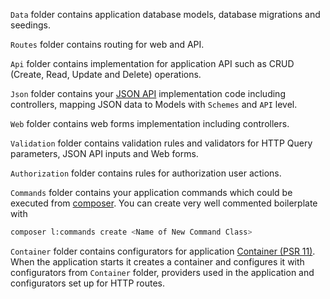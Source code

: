 `Data` folder contains application database models, database migrations and seedings.

`Routes` folder contains routing for web and API.

`Api` folder contains implementation for application API such as CRUD (Create, Read, Update and Delete) operations.

`Json` folder contains your [JSON API](http://jsonapi.org/) implementation code including controllers, mapping JSON data to Models with `Schemes` and `API` level.

`Web` folder contains web forms implementation including controllers.

`Validation` folder contains validation rules and validators for HTTP Query parameters, JSON API inputs and Web forms.  

`Authorization` folder contains rules for authorization user actions.

`Commands` folder contains your application commands which could be executed from [composer](https://getcomposer.org/). You can create very well commented boilerplate with
 
 ```bash
 composer l:commands create <Name of New Command Class>
 ```

`Container` folder contains configurators for application [Container (PSR 11)](http://www.php-fig.org/psr/). When the application starts it creates a container and configures it with configurators from `Container` folder, providers used in the application and configurators set up for HTTP routes.
